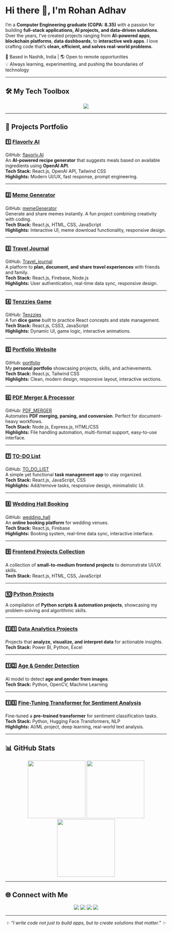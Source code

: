 # Hi there 👋, I'm Rohan Adhav

I’m a **Computer Engineering graduate (CGPA: 8.35)** with a passion for building **full-stack applications, AI projects, and data-driven solutions**.  
Over the years, I’ve created projects ranging from **AI-powered apps**, **blockchain platforms**, **data dashboards**, to **interactive web apps**. I love crafting code that’s **clean, efficient, and solves real-world problems**.

📍 Based in Nashik, India | 🌎 Open to remote opportunities  
💡 Always learning, experimenting, and pushing the boundaries of technology

---

## 🛠 My Tech Toolbox
<p align="center">
<img src="https://skillicons.dev/icons?i=react,nodejs,python,java,cs,html,css,js,bootstrap,tailwind,mongodb,mysql,firebase,git,powershell" />
</p>

---

## 🚀 Projects Portfolio

### 1️⃣ [Flavorly AI](https://flavorly-ai-rohan.vercel.app/)  
GitHub: [flavorly.AI](https://github.com/Rohan-Adhav/flavorly.AI.git)  
An **AI-powered recipe generator** that suggests meals based on available ingredients using **OpenAI API**.  
**Tech Stack:** React.js, OpenAI API, Tailwind CSS  
**Highlights:** Modern UI/UX, fast response, prompt engineering.

---

### 2️⃣ [Meme Generator](https://meme-generator-rohan.vercel.app/)  
GitHub: [memeGenerator](https://github.com/Rohan-Adhav/memeGenerator.git)  
Generate and share memes instantly. A fun project combining creativity with coding.  
**Tech Stack:** React.js, HTML, CSS, JavaScript  
**Highlights:** Interactive UI, meme download functionality, responsive design.

---

### 3️⃣ [Travel Journal](https://travel-journal-rohan.vercel.app/)  
GitHub: [Travel_journal](https://github.com/Rohan-Adhav/Travel_journal.git)  
A platform to **plan, document, and share travel experiences** with friends and family.  
**Tech Stack:** React.js, Firebase, Node.js  
**Highlights:** User authentication, real-time data sync, responsive design.

---

### 4️⃣ [Tenzzies Game](https://tenzzies-rohan.vercel.app/)  
GitHub: [Tenzzies](https://github.com/Rohan-Adhav/Tenzzies.git)  
A fun **dice game** built to practice React concepts and state management.  
**Tech Stack:** React.js, CSS3, JavaScript  
**Highlights:** Dynamic UI, game logic, interactive animations.

---

### 5️⃣ [Portfolio Website](https://rohan-adhav-portfolio.vercel.app/)  
GitHub: [portfolio](https://github.com/Rohan-Adhav/portfolio.git)  
My **personal portfolio** showcasing projects, skills, and achievements.  
**Tech Stack:** React.js, Tailwind CSS  
**Highlights:** Clean, modern design, responsive layout, interactive sections.

---

### 6️⃣ [PDF Merger & Processor](https://pdf-merger-gl7y.onrender.com/)  
GitHub: [PDF_MERGER](https://github.com/Rohan-Adhav/PDF_MERGER)  
Automates **PDF merging, parsing, and conversion**. Perfect for document-heavy workflows.  
**Tech Stack:** Node.js, Express.js, HTML/CSS  
**Highlights:** File handling automation, multi-format support, easy-to-use interface.

---

### 7️⃣ [TO-DO List](https://to-do-list-rohan.vercel.app/)  
GitHub: [TO_DO_LIST](https://github.com/Rohan-Adhav/TO_DO_LIST.git)  
A simple yet functional **task management app** to stay organized.  
**Tech Stack:** React.js, JavaScript, CSS  
**Highlights:** Add/remove tasks, responsive design, minimalistic UI.

---

### 8️⃣ [Wedding Hall Booking](https://to-do-list-rohan.vercel.app/)  
GitHub: [wedding_hall](https://github.com/Rohan-Adhav/wedding_hall.git)  
An **online booking platform** for wedding venues.  
**Tech Stack:** React.js, Firebase  
**Highlights:** Booking system, real-time data sync, interactive interface.

---

### 9️⃣ [Frontend Projects Collection](https://github.com/Rohan-Adhav/Frontend_projects.git)  
A collection of **small-to-medium frontend projects** to demonstrate UI/UX skills.  
**Tech Stack:** React.js, HTML, CSS, JavaScript

---

### 🔟 [Python Projects](https://github.com/Rohan-Adhav/python.git)  
A compilation of **Python scripts & automation projects**, showcasing my problem-solving and algorithmic skills.

---

### 1️⃣1️⃣ [Data Analytics Projects](https://github.com/Rohan-Adhav/Data_analytics_projects.git)  
Projects that **analyze, visualize, and interpret data** for actionable insights.  
**Tech Stack:** Power BI, Python, Excel

---

### 1️⃣2️⃣ [Age & Gender Detection](https://github.com/Rohan-Adhav/age-and-gender-detection.git)  
AI model to detect **age and gender from images**.  
**Tech Stack:** Python, OpenCV, Machine Learning

---

### 1️⃣3️⃣ [Fine-Tuning Transformer for Sentiment Analysis](https://github.com/Rohan-Adhav/Fine-Tuning-a-Pretrained-Transformer-for-sentiment-analysis.git)  
Fine-tuned a **pre-trained transformer** for sentiment classification tasks.  
**Tech Stack:** Python, Hugging Face Transformers, NLP  
**Highlights:** AI/ML project, deep learning, real-world text analysis.

---

## 📊 GitHub Stats
<p align="center">
<img src="https://github-readme-stats.vercel.app/api?username=Rohan-Adhav&show_icons=true&theme=radical" height="180em" />
<img src="https://github-readme-streak-stats.herokuapp.com/?user=Rohan-Adhav&theme=radical" height="180em" />
<img src="https://github-readme-stats.vercel.app/api/top-langs/?username=Rohan-Adhav&layout=compact&theme=radical" height="180em" />
</p>

---

## 🌐 Connect with Me
<p align="center">
<a href="https://www.linkedin.com/in/rohan-adhav-s15111115"><img src="https://skillicons.dev/icons?i=linkedin" /></a>
<a href="mailto:rohanadhav78@gmail.com"><img src="https://skillicons.dev/icons?i=gmail" /></a>
<a href="https://github.com/Rohan-Adhav"><img src="https://skillicons.dev/icons?i=github" /></a>
<a href="https://rohan-adhav-portfolio.vercel.app/"><img src="https://skillicons.dev/icons?i=vercel" /></a>
</p>


---

<p align="center">
<i>✨ “I write code not just to build apps, but to create solutions that matter.” ✨</i>
</p>
